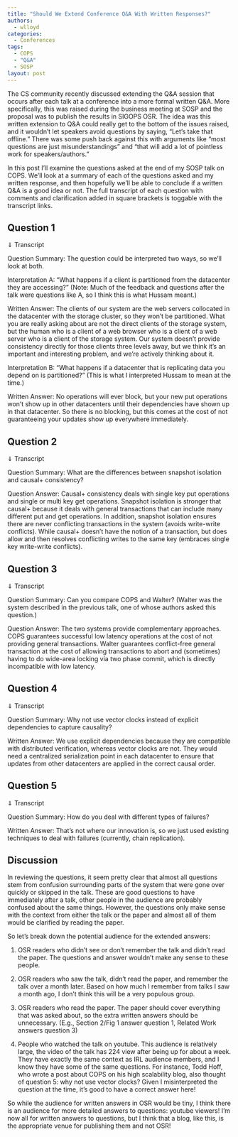 ```yaml
---
title: "Should We Extend Conference Q&A With Written Responses?"
authors:
  - wlloyd
categories:
  - Conferences
tags:
  - COPS
  - "Q&A"
  - SOSP
layout: post
---
```


The CS community recently discussed extending the Q&A session that occurs after
each talk at a conference into a more formal written Q&A.  More specifically,
this was raised during the business meeting at SOSP and the proposal was to
publish the results in SIGOPS OSR.  The idea was this written extension to Q&A
could really get to the bottom of the issues raised, and it wouldn’t let
speakers avoid questions by saying, “Let’s take that offline.”  There was some
push back against this with arguments like “most questions are just
misunderstandings” and “that will add a lot of pointless work for
speakers/authors.”

In this post I’ll examine the questions asked at the end of my SOSP talk on
COPS.  We’ll look at a summary of each of the questions asked and my written
response, and then hopefully we’ll be able to conclude if a written Q&A is a
good idea or not.  The full transcript of each question with comments and
clarification added in square brackets is toggable with the transcript links.


## Question 1

⇓ Transcript

Question Summary:  The question could be interpreted two ways, so we’ll look at
both.

Interpretation A: “What happens if a client is partitioned from the datacenter
they are accessing?” (Note: Much of the feedback and questions after the talk
were questions like A, so I think this is what Hussam meant.)

Written Answer: The clients of our system are the web servers collocated in the
datacenter with the storage cluster, so they won’t be partitioned.  What you
are really asking about are not the direct clients of the storage system, but
the human who is a client of a web browser who is a client of a web server who
is a client of the storage system.  Our system doesn’t provide consistency
directly for those clients three levels away, but we think it’s an important
and interesting problem, and we’re actively thinking about it.

Interpretation B: “What happens if a datacenter that is replicating data you
depend on is partitioned?” (This is what I interpreted Hussam to mean at the
time.)

Written Answer: No operations will ever block, but your new put operations
won’t show up in other datacenters until their dependencies have shown up in
that datacenter.  So there is no blocking, but this comes at the cost of not
guaranteeing your updates show up everywhere immediately.

## Question 2

⇓ Transcript

Question Summary: What are the differences between snapshot isolation and
causal+ consistency?

Question Answer: Causal+ consistency deals with single key put operations and
single or multi key get operations.  Snapshot isolation is stronger that
causal+ because it deals with general transactions that can include many
different put and get operations.  In addition, snapshot isolation ensures
there are never conflicting transactions in the system (avoids write-write
conflicts). While causal+ doesn’t have the notion of a transaction, but does
allow and then resolves conflicting writes to the same key (embraces single key
write-write conflicts).

## Question 3

⇓ Transcript

Question Summary:  Can you compare COPS and Walter? (Walter was the system
described in the previous talk, one of whose authors asked this question.)

Question Answer: The two systems provide complementary approaches.  COPS
guarantees successful low latency operations at the cost of not providing
general transactions.  Walter guarantees conflict-free general transaction at
the cost of allowing transactions to abort and (sometimes) having to do
wide-area locking via two phase commit, which is directly incompatible with low
latency.

## Question 4

⇓ Transcript

Question Summary: Why not use vector clocks instead of explicit dependencies to
capture causality?

Written Answer: We use explicit dependencies because they are compatible with
distributed verification, whereas vector clocks are not. They would need a
centralized serialization point in each datacenter to ensure that updates from
other datacenters are applied in the correct causal order.

## Question 5

⇓ Transcript

Question Summary: How do you deal with different types of failures?

Written Answer: That’s not where our innovation is, so we just used existing
techniques to deal with failures (currently, chain replication).



## Discussion

In reviewing the questions, it seem pretty clear that almost all questions stem
from confusion surrounding parts of the system that were gone over quickly or
skipped in the talk.  These are good questions to have immediately after a
talk, other people in the audience are probably confused about the same things.
However, the questions only make sense with the context from either the talk or
the paper and almost all of them would be clarified by reading the paper.

So let’s break down the potential audience for the extended answers:

1. OSR readers who didn’t see or don’t remember the talk and didn’t read the
   paper.  The questions and answer wouldn’t make any sense to these people.

2. OSR readers who saw the talk, didn’t read the paper, and remember the talk
   over a month later.  Based on how much I remember from talks I saw a month ago,
   I don’t think this will be a very populous group.

3. OSR readers who read the paper. The paper should cover everything that was
   asked about, so the extra written answers should be unnecessary.  (E.g.,
   Section 2/Fig 1 answer question 1, Related Work answers question 3)

4. People who watched the talk on youtube.  This audience is relatively large,
   the video of the talk has 224 view after being up for about a week.  They
   have exactly the same context as IRL audience members, and I know they have
   some of the same questions.  For instance, Todd Hoff, who wrote a post about
   COPS on his high scalability blog, also thought of question 5: why not use
   vector clocks?  Given I misinterpreted the question at the time, it’s good to
   have a correct answer here!

So while the audience for written answers in OSR would be tiny, I think there
is an audience for more detailed answers to questions: youtube viewers!  I’m
now all for written answers to questions, but I think that a blog, like this,
is the appropriate venue for publishing them and not OSR!
